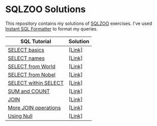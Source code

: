 # SQLZOO Solutions
This repository contains my solutions of [SQLZOO](https://sqlzoo.net/wiki/SQL_Tutorial) exercises. I've used [Instant SQL Formatter](https://www.dpriver.com/pp/sqlformat.htm) to format my queries.

| SQL Tutorial | Solution |
| ------------ | -------- |
| [SELECT basics](https://sqlzoo.net/wiki/SELECT_basics) | [[Link]](./0_select_basics.md) |
| [SELECT names](https://sqlzoo.net/wiki/SELECT_names) | [[Link]](./1_select_name.md) |
| [SELECT from World](https://sqlzoo.net/wiki/SELECT_from_WORLD_Tutorial) | [[Link]](./2_select_from_world.md) |
| [SELECT from Nobel](https://sqlzoo.net/wiki/SELECT_from_Nobel_Tutorial) | [[Link]](./3_select_from_nobel.md) |
| [SELECT within SELECT](https://sqlzoo.net/wiki/SELECT_within_SELECT_Tutorial) | [[Link]](./4_select_within_select.md) |
| [SUM and COUNT](https://sqlzoo.net/wiki/SUM_and_COUNT) | [[Link]](./5_sum_and_count.md) |
| [JOIN](https://sqlzoo.net/wiki/The_JOIN_operation) | [[Link]](./6_join.md) |
| [More JOIN operations](https://sqlzoo.net/wiki/More_JOIN_operations) | [[Link]](./7_more_join_operations.md) |
| [Using Null](https://sqlzoo.net/wiki/Using_Null) | [[Link]](./8_using_null.md) |
